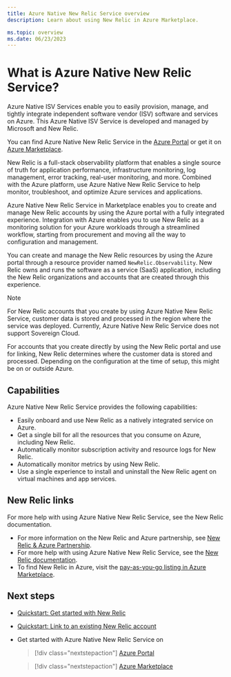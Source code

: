 ```yaml
---
title: Azure Native New Relic Service overview
description: Learn about using New Relic in Azure Marketplace.

ms.topic: overview
ms.date: 06/23/2023
---
```


# What is Azure Native New Relic Service?

Azure Native ISV Services enable you to easily provision, manage, and tightly integrate independent software vendor (ISV) software and services on Azure. This Azure Native ISV Service is developed and managed by Microsoft and New Relic.

You can find Azure Native New Relic Service in the [Azure Portal](https://portal.azure.com/#view/HubsExtension/BrowseResource/resourceType/NewRelic.Observability%2Fmonitors) or get it on [Azure Marketplace](https://azuremarketplace.microsoft.com/en-us/marketplace/apps/newrelicinc1635200720692.newrelic_liftr_payg?tab=Overview).

New Relic is a full-stack observability platform that enables a single source of truth for application performance, infrastructure monitoring, log management, error tracking, real-user monitoring, and more. Combined with the Azure platform, use Azure Native New Relic Service to help monitor, troubleshoot, and optimize Azure services and applications.

Azure Native New Relic Service in Marketplace enables you to create and manage New Relic accounts by using the Azure portal with a fully integrated experience. Integration with Azure enables you to use New Relic as a monitoring solution for your Azure workloads through a streamlined workflow, starting from procurement and moving all the way to configuration and management.

You can create and manage the New Relic resources by using the Azure portal through a resource provider named `NewRelic.Observability`. New Relic owns and runs the software as a service (SaaS) application, including the New Relic organizations and accounts that are created through this experience.

> [!NOTE]
> For New Relic accounts that you create by using Azure Native New Relic Service, customer data is stored and processed in the region where the service was deployed. Currently, Azure Native New Relic Service does not support Sovereign Cloud.
>
> For accounts that you create directly by using the New Relic portal and use for linking, New Relic determines where the customer data is stored and processed. Depending on the configuration at the time of setup, this might be on or outside Azure.

## Capabilities

Azure Native New Relic Service provides the following capabilities:

- Easily onboard and use New Relic as a natively integrated service on Azure.
- Get a single bill for all the resources that you consume on Azure, including New Relic.
- Automatically monitor subscription activity and resource logs for New Relic.
- Automatically monitor metrics by using New Relic.
- Use a single experience to install and uninstall the New Relic agent on virtual machines and app services.

## New Relic links

For more help with using Azure Native New Relic Service, see the New Relic documentation.

- For more information on the New Relic and Azure partnership, see [New Relic & Azure Partnership](https://newrelic.com/press-release/2022051803).
- For more help with using Azure Native New Relic Service, see the [New Relic documentation](https://docs.newrelic.com/docs/infrastructure/microsoft-azure-integrations/get-started/azure-native).
- To find New Relic in Azure, visit the [pay-as-you-go listing in Azure Marketplace](https://aka.ms/azurenativenewrelic).

## Next steps

- [Quickstart: Get started with New Relic](new-relic-create.md)
- [Quickstart: Link to an existing New Relic account](new-relic-link-to-existing.md)
- Get started with Azure Native New Relic Service on

    > [!div class="nextstepaction"]
    > [Azure Portal](https://portal.azure.com/#view/HubsExtension/BrowseResource/resourceType/NewRelic.Observability%2Fmonitors)

    > [!div class="nextstepaction"]
    > [Azure Marketplace](https://azuremarketplace.microsoft.com/en-us/marketplace/apps/newrelicinc1635200720692.newrelic_liftr_payg?tab=Overview)